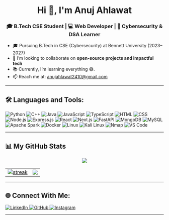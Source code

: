 

<h1 align="center">Hi 👋, I'm Anuj Ahlawat</h1>
<h3 align="center">🎓 B.Tech CSE Student | 💻 Web Developer | 🔐 Cybersecurity & DSA Learner </h3>




  - 🎓 Pursuing B.Tech in CSE (Cybersecurity) at Bennett University (2023–2027)
- 👯 I’m looking to collaborate on **open-source projects and impactful tech**
- 📚 Currently, I’m learning everything 😅.
- 📫 Reach me at: anujahlawat2410@gmail.com


---

## 🛠️ Languages and Tools:

![Python](https://img.shields.io/badge/Python-black?style=for-the-badge&logo=python)
![C++](https://img.shields.io/badge/C++-blue?style=for-the-badge&logo=c%2B%2B)
![Java](https://img.shields.io/badge/Java-red?style=for-the-badge&logo=java)
![JavaScript](https://img.shields.io/badge/JavaScript-yellow?style=for-the-badge&logo=javascript)
![TypeScript](https://img.shields.io/badge/TypeScript-blue?style=for-the-badge&logo=typescript)
![HTML](https://img.shields.io/badge/HTML5-orange?style=for-the-badge&logo=html5)
![CSS](https://img.shields.io/badge/CSS3-blue?style=for-the-badge&logo=css3)
![Node.js](https://img.shields.io/badge/Node.js-339933?style=for-the-badge&logo=nodedotjs&logoColor=white)
![Express.js](https://img.shields.io/badge/Express.js-black?style=for-the-badge&logo=express)
![React](https://img.shields.io/badge/React-20232A?style=for-the-badge&logo=react&logoColor=61DAFB)
![Next.js](https://img.shields.io/badge/Next.js-black?style=for-the-badge&logo=next.js)
![FastAPI](https://img.shields.io/badge/FastAPI-005571?style=for-the-badge&logo=fastapi)
![MongoDB](https://img.shields.io/badge/MongoDB-4EA94B?style=for-the-badge&logo=mongodb&logoColor=white)
![MySQL](https://img.shields.io/badge/MySQL-00758F?style=for-the-badge&logo=mysql&logoColor=white)
![Apache Spark](https://img.shields.io/badge/Apache_Spark-FDEE21?style=for-the-badge&logo=apachespark)
![Docker](https://img.shields.io/badge/Docker-2496ED?style=for-the-badge&logo=docker&logoColor=white)
![Linux](https://img.shields.io/badge/Linux-FCC624?style=for-the-badge&logo=linux&logoColor=black)
![Kali Linux](https://img.shields.io/badge/Kali_Linux-557C94?style=for-the-badge&logo=kalilinux&logoColor=white)
![Nmap](https://img.shields.io/badge/Nmap-004170?style=for-the-badge&logo=nmap&logoColor=white)
![VS Code](https://img.shields.io/badge/VS_Code-007ACC?style=for-the-badge&logo=visualstudiocode)


---

## 📊 My GitHub Stats

<p align="center">
  <img src="https://github-readme-stats.vercel.app/api?username=anuj-ahlawat&show_icons=true&theme=tokyonight&hide_border=true" />
</p>

<table align="center">
  <tr>
    <td>
      <a href="https://git.io/streak-stats">
        <img title="🔥 GitHub Streak Stats" alt="streak" src="https://github-readme-streak-stats.herokuapp.com/?user=anuj-ahlawat&theme=tokyonight&hide_border=true"/>
      </a>
    </td>
    <td>
      <img src="https://github-readme-stats.vercel.app/api/top-langs/?username=anuj-ahlawat&layout=compact&theme=tokyonight&hide_border=true" />
    </td>
  </tr>
</table>


---


<h2>🌐 Connect With Me:</h2>

<p>
  <a href="https://www.linkedin.com/in/anujahlawat2410/" target="_blank">
    <img alt="LinkedIn" src="https://img.shields.io/badge/LinkedIn-0A66C2?style=for-the-badge&logo=linkedin&logoColor=white"/>
  </a>
  <a href="https://github.com/anuj-ahlawat" target="_blank">
    <img alt="GitHub" src="https://img.shields.io/badge/GitHub-000000?style=for-the-badge&logo=github&logoColor=white"/>
  </a>
  <a href="https://www.instagram.com/anuj_ahlawat_01/" target="_blank">
    <img alt="Instagram" src="https://img.shields.io/badge/Instagram-E4405F?style=for-the-badge&logo=instagram&logoColor=white"/>
  </a>
</p>
 



---

